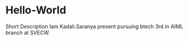 # Hello-World
Short Description
Iam Kadali.Saranya present pursuing btech 3rd in AIML branch at SVECW.
